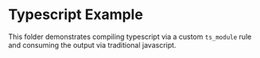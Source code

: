 # Typescript Example

This folder demonstrates compiling typescript via a custom `ts_module`
rule and consuming the output via traditional javascript.
